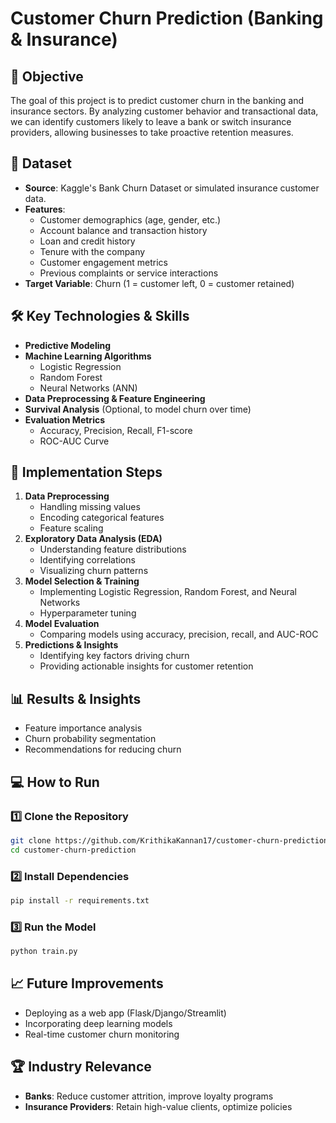 # Customer Churn Prediction (Banking & Insurance)

## 📌 Objective
The goal of this project is to predict customer churn in the banking and insurance sectors. By analyzing customer behavior and transactional data, we can identify customers likely to leave a bank or switch insurance providers, allowing businesses to take proactive retention measures.

## 📂 Dataset
- **Source**: Kaggle's Bank Churn Dataset or simulated insurance customer data.
- **Features**:
  - Customer demographics (age, gender, etc.)
  - Account balance and transaction history
  - Loan and credit history
  - Tenure with the company
  - Customer engagement metrics
  - Previous complaints or service interactions
- **Target Variable**: Churn (1 = customer left, 0 = customer retained)

## 🛠 Key Technologies & Skills
- **Predictive Modeling**
- **Machine Learning Algorithms**
  - Logistic Regression
  - Random Forest
  - Neural Networks (ANN)
- **Data Preprocessing & Feature Engineering**
- **Survival Analysis** (Optional, to model churn over time)
- **Evaluation Metrics**
  - Accuracy, Precision, Recall, F1-score
  - ROC-AUC Curve

## 🚀 Implementation Steps
1. **Data Preprocessing**
   - Handling missing values
   - Encoding categorical features
   - Feature scaling
2. **Exploratory Data Analysis (EDA)**
   - Understanding feature distributions
   - Identifying correlations
   - Visualizing churn patterns
3. **Model Selection & Training**
   - Implementing Logistic Regression, Random Forest, and Neural Networks
   - Hyperparameter tuning
4. **Model Evaluation**
   - Comparing models using accuracy, precision, recall, and AUC-ROC
5. **Predictions & Insights**
   - Identifying key factors driving churn
   - Providing actionable insights for customer retention

## 📊 Results & Insights
- Feature importance analysis
- Churn probability segmentation
- Recommendations for reducing churn

## 💻 How to Run
### 1️⃣ Clone the Repository
```sh
git clone https://github.com/KrithikaKannan17/customer-churn-prediction.git
cd customer-churn-prediction
```
### 2️⃣ Install Dependencies
```sh
pip install -r requirements.txt
```
### 3️⃣ Run the Model
```sh
python train.py
```

## 📈 Future Improvements
- Deploying as a web app (Flask/Django/Streamlit)
- Incorporating deep learning models
- Real-time customer churn monitoring

## 🏆 Industry Relevance
- **Banks**: Reduce customer attrition, improve loyalty programs
- **Insurance Providers**: Retain high-value clients, optimize policies

